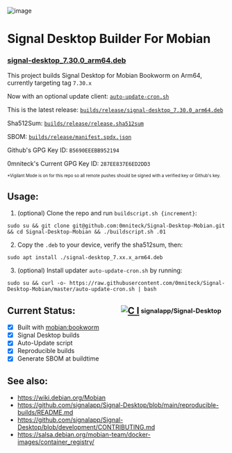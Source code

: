 ![image](https://github.com/user-attachments/assets/202613c2-97b8-4b54-b72c-6f8e110f0ff4)

# Signal Desktop Builder For Mobian
### [signal-desktop_7.30.0_arm64.deb](https://github.com/0mniteck/Signal-Desktop-Mobian/blob/master/builds/release/signal-desktop_7.30.0_arm64.deb)

This project builds Signal Desktop for Mobian Bookworm on Arm64, currently targeting tag `7.30.x`

Now with an optional update client: [`auto-update-cron.sh`](https://github.com/0mniteck/Signal-Desktop-Mobian/blob/master/auto-update-cron.sh)

This is the latest release: [`builds/release/signal-desktop_7.30.0_arm64.deb`](https://github.com/0mniteck/Signal-Desktop-Mobian/blob/master/builds/release/signal-desktop_7.30.0_arm64.deb)

Sha512Sum: [`builds/release/release.sha512sum`](https://github.com/0mniteck/Signal-Desktop-Mobian/blob/master/builds/release/release.sha512sum)

SBOM: [`builds/release/manifest.spdx.json`](https://github.com/0mniteck/Signal-Desktop-Mobian/blob/master/builds/release/manifest.spdx.json)

Github's GPG Key ID: `B5690EEEBB952194`

0mniteck's Current GPG Key ID: `287EE837E6ED2DD3`

<sup><sup>*Vigilant Mode is on for this repo so all remote pushes should be signed with a verified key or Github's key.</sup></sup>

## Usage:

1. (optional) Clone the repo and run `buildscript.sh {increment}`:

```sudo su && git clone git@github.com:0mniteck/Signal-Desktop-Mobian.git && cd Signal-Desktop-Mobian && ./buildscript.sh .01```

2. Copy the `.deb` to your device, verify the sha512sum, then:

```sudo apt install ./signal-desktop_7.xx.x_arm64.deb```

3. (optional) Install updater `auto-update-cron.sh` by running:

```sudo su && curl -o- https://raw.githubusercontent.com/0mniteck/Signal-Desktop-Mobian/master/auto-update-cron.sh | bash```

## Current Status:‎‎‏‏‎ ‎‏‏‎ ‎‏‏‎ ‎‏‏‎ ‎‏‏‎ ‎‏‏‎ ‎‏‏‎ ‎‏‏‎ ‎‏‏‎ ‎‏‏‎ ‎‎‏‏‎ ‎‏‏‎ ‎‏‏‎ ‎‏‏‎ ‎‏‏‎ ‎‏‏‎ ‎‏‏‎ ‎‏‏‎ ‎‏‏‎ ‎‏‏‎ ‎‎‏‏‎ ‎[![C I](https://github.com/signalapp/Signal-Desktop/actions/workflows/ci.yml/badge.svg)](https://github.com/signalapp/Signal-Desktop/actions/workflows/ci.yml)<sub><sup> signalapp/Signal-Desktop</sup></sub>

* [x] Built with [mobian:bookworm](https://salsa.debian.org/Mobian-team/docker-images/)
* [x] Signal Desktop builds
* [x] Auto-Update script
* [x] Reproducible builds
* [x] Generate SBOM at buildtime

## See also:

* https://wiki.debian.org/Mobian
* https://github.com/signalapp/Signal-Desktop/blob/main/reproducible-builds/README.md
* https://github.com/signalapp/Signal-Desktop/blob/development/CONTRIBUTING.md
* https://salsa.debian.org/mobian-team/docker-images/container_registry/
